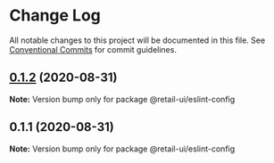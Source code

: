 # Change Log

All notable changes to this project will be documented in this file.
See [Conventional Commits](https://conventionalcommits.org) for commit guidelines.

## [0.1.2](https://github.com/sondh0127/retail-ui/compare/@retail-ui/eslint-config@0.1.1...@retail-ui/eslint-config@0.1.2) (2020-08-31)

**Note:** Version bump only for package @retail-ui/eslint-config

## 0.1.1 (2020-08-31)

**Note:** Version bump only for package @retail-ui/eslint-config
